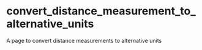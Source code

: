 # convert_distance_measurement_to_alternative_units
A page to convert distance measurements to alternative units
